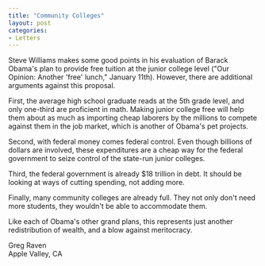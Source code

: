 ```yaml
---
title: "Community Colleges"
layout: post
categories:
- Letters
---
```


Steve Williams makes some good points in his evaluation of Barack Obama's plan to provide free tuition at the junior college level ("Our Opinion: Another 'free' lunch," January 11th). However, there are additional arguments against this proposal.

First, the average high school graduate reads at the 5th grade level, and only one-third are proficient in math. Making junior college free will help them about as much as importing cheap laborers by the millions to compete against them in the job market, which is another of Obama's pet projects.

Second, with federal money comes federal control. Even though billions of dollars are involved, these expenditures are a cheap way for the federal government to seize control of the state-run junior colleges.

Third, the federal government is already $18 trillion in debt. It should be looking at ways of cutting spending, not adding more.

Finally, many community colleges are already full. They not only don't need more students, they wouldn't be able to accommodate them.

Like each of Obama's other grand plans, this represents just another redistribution of wealth, and a blow against meritocracy.

Greg Raven  
Apple Valley, CA